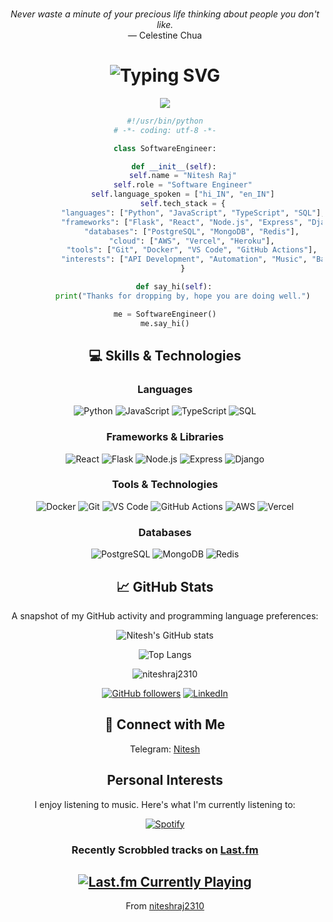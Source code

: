 <!-- ADVICE:START -->
<p align="center"><br><i>Never waste a minute of your precious life thinking about people you don't like.</i><br>— Celestine Chua</p>
<!-- ADVICE:END -->

#

<div align="center">

# ![Typing SVG](https://readme-typing-svg.demolab.com?font=Google+Sans&size=45&letterSpacing=-1px&pause=1000&color=F7F7F7&vCenter=true&width=501&height=62&lines=Hey+there!+Nitesh+here.+%F0%9F%91%8B)

<img align="center" src='https://github.githubassets.com/images/mona-whisper.gif'/>

```python
#!/usr/bin/python
# -*- coding: utf-8 -*-

class SoftwareEngineer:

    def __init__(self):
        self.name = "Nitesh Raj"
        self.role = "Software Engineer"
        self.language_spoken = ["hi_IN", "en_IN"]
        self.tech_stack = {
            "languages": ["Python", "JavaScript", "TypeScript", "SQL"],
            "frameworks": ["Flask", "React", "Node.js", "Express", "Django"],
            "databases": ["PostgreSQL", "MongoDB", "Redis"],
            "cloud": ["AWS", "Vercel", "Heroku"],
            "tools": ["Git", "Docker", "VS Code", "GitHub Actions"],
            "interests": ["API Development", "Automation", "Music", "Backend Systems"]
        }

    def say_hi(self):
        print("Thanks for dropping by, hope you are doing well.")

me = SoftwareEngineer()
me.say_hi()
```

## 💻 Skills & Technologies

### Languages
<p>
  <img alt="Python" src="https://img.shields.io/badge/-Python-3776AB?style=flat-square&logo=python&logoColor=white" />
  <img alt="JavaScript" src="https://img.shields.io/badge/-JavaScript-F7DF1E?style=flat-square&logo=javascript&logoColor=black" />
  <img alt="TypeScript" src="https://img.shields.io/badge/-TypeScript-007ACC?style=flat-square&logo=typescript&logoColor=white" />
  <img alt="SQL" src="https://img.shields.io/badge/-SQL-4479A1?style=flat-square&logo=postgresql&logoColor=white" />
</p>

### Frameworks & Libraries
<p>
  <img alt="React" src="https://img.shields.io/badge/-React-45b8d8?style=flat-square&logo=react&logoColor=white" />
  <img alt="Flask" src="https://img.shields.io/badge/-Flask-000000?style=flat-square&logo=flask&logoColor=white" />
  <img alt="Node.js" src="https://img.shields.io/badge/-Node.js-43853d?style=flat-square&logo=Node.js&logoColor=white" />
  <img alt="Express" src="https://img.shields.io/badge/-Express-000000?style=flat-square&logo=express&logoColor=white" />
  <img alt="Django" src="https://img.shields.io/badge/-Django-092E20?style=flat-square&logo=django&logoColor=white" />
</p>

### Tools & Technologies
<p>
  <img alt="Docker" src="https://img.shields.io/badge/-Docker-46a2f1?style=flat-square&logo=docker&logoColor=white" />
  <img alt="Git" src="https://img.shields.io/badge/-Git-F05032?style=flat-square&logo=git&logoColor=white" />
  <img alt="VS Code" src="https://img.shields.io/badge/-VS_Code-007ACC?style=flat-square&logo=visual-studio-code&logoColor=white" />
  <img alt="GitHub Actions" src="https://img.shields.io/badge/-GitHub_Actions-2088FF?style=flat-square&logo=github-actions&logoColor=white" />
  <img alt="AWS" src="https://img.shields.io/badge/-AWS-232F3E?style=flat-square&logo=amazon-aws&logoColor=white" />
  <img alt="Vercel" src="https://img.shields.io/badge/-Vercel-000000?style=flat-square&logo=vercel&logoColor=white" />
</p>

### Databases
<p>
  <img alt="PostgreSQL" src="https://img.shields.io/badge/-PostgreSQL-336791?style=flat-square&logo=postgresql&logoColor=white" />
  <img alt="MongoDB" src="https://img.shields.io/badge/-MongoDB-47A248?style=flat-square&logo=mongodb&logoColor=white" />
  <img alt="Redis" src="https://img.shields.io/badge/-Redis-DC382D?style=flat-square&logo=redis&logoColor=white" />
</p>

## 📈 GitHub Stats

<p>A snapshot of my GitHub activity and programming language preferences:</p>

![Nitesh's GitHub stats](https://github-readme-stats.vercel.app/api?username=niteshraj2310&show_icons=true&theme=radical)

![Top Langs](https://github-readme-stats.vercel.app/api/top-langs/?username=niteshraj2310&layout=compact&theme=radical)

<img src="https://komarev.com/ghpvc/?username=niteshraj2310" alt="niteshraj2310" />

[![GitHub followers](https://img.shields.io/github/followers/niteshraj2310?label=Follow&style=social)](https://github.com/niteshraj2310)
[![LinkedIn](https://img.shields.io/badge/LinkedIn-Connect-blue)](https://www.linkedin.com/in/niteshraj2310/)

## 🔗 Connect with Me

Telegram: [Nitesh](https://nitesh_231.t.me)

## Personal Interests
I enjoy listening to music. Here's what I'm currently listening to:

[![Spotify](https://niteshraj2310.vercel.app/api/spotify?background_color=0d1117&border_color=ffffff)](https://open.spotify.com/user/31q5snghatrgxp4wdimqgjngaeby)

### Recently Scrobbled tracks on [Last.fm](last.fm)
[![Last.fm Currently Playing](https://lastfm-recently-played.vercel.app/api?user=nitesh231)](https://www.last.fm/user/nitesh231)
---
From [niteshraj2310](https://github.com/niteshraj2310)

</div>
